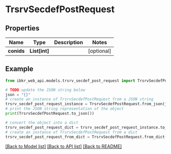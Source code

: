 # TrsrvSecdefPostRequest


## Properties

Name | Type | Description | Notes
------------ | ------------- | ------------- | -------------
**conids** | **List[int]** |  | [optional] 

## Example

```python
from ibkr_web_api.models.trsrv_secdef_post_request import TrsrvSecdefPostRequest

# TODO update the JSON string below
json = "{}"
# create an instance of TrsrvSecdefPostRequest from a JSON string
trsrv_secdef_post_request_instance = TrsrvSecdefPostRequest.from_json(json)
# print the JSON string representation of the object
print(TrsrvSecdefPostRequest.to_json())

# convert the object into a dict
trsrv_secdef_post_request_dict = trsrv_secdef_post_request_instance.to_dict()
# create an instance of TrsrvSecdefPostRequest from a dict
trsrv_secdef_post_request_from_dict = TrsrvSecdefPostRequest.from_dict(trsrv_secdef_post_request_dict)
```
[[Back to Model list]](../README.md#documentation-for-models) [[Back to API list]](../README.md#documentation-for-api-endpoints) [[Back to README]](../README.md)


